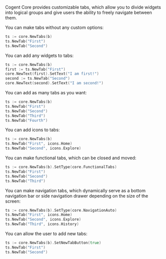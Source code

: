 Cogent Core provides customizable tabs, which allow you to divide widgets into logical groups and give users the ability to freely navigate between them.

You can make tabs without any custom options:

```Go
ts := core.NewTabs(b)
ts.NewTab("First")
ts.NewTab("Second")
```

You can add any widgets to tabs:

```Go
ts := core.NewTabs(b)
first := ts.NewTab("First")
core.NewText(first).SetText("I am first!")
second := ts.NewTab("Second")
core.NewText(second).SetText("I am second!")
```

You can add as many tabs as you want:

```Go
ts := core.NewTabs(b)
ts.NewTab("First")
ts.NewTab("Second")
ts.NewTab("Third")
ts.NewTab("Fourth")
```

You can add icons to tabs:

```Go
ts := core.NewTabs(b)
ts.NewTab("First", icons.Home)
ts.NewTab("Second", icons.Explore)
```

You can make functional tabs, which can be closed and moved:

```Go
ts := core.NewTabs(b).SetType(core.FunctionalTabs)
ts.NewTab("First")
ts.NewTab("Second")
ts.NewTab("Third")
```

You can make navigation tabs, which dynamically serve as a bottom navigation bar or side navigation drawer depending on the size of the screen:

```Go
ts := core.NewTabs(b).SetType(core.NavigationAuto)
ts.NewTab("First", icons.Home)
ts.NewTab("Second", icons.Explore)
ts.NewTab("Third", icons.History)
```

You can allow the user to add new tabs:

```Go
ts := core.NewTabs(b).SetNewTabButton(true)
ts.NewTab("First")
ts.NewTab("Second")
```
